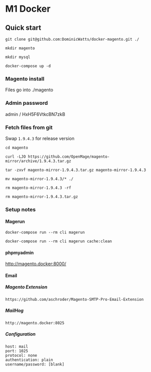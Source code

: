 # M1 Docker

## Quick start

    git clone git@github.com:DominicWatts/docker-magento.git ./

    mkdir magento

    mkdir mysql

    docker-compose up -d

### Magento install

Files go into ./magento

### Admin password

admin / HxH5F6VtkcBN7zkB

### Fetch files from git

Swap `1.9.4.3` for release version

    cd magento

    curl -LJO https://github.com/OpenMage/magento-mirror/archive/1.9.4.3.tar.gz

    tar -zxvf magento-mirror-1.9.4.3.tar.gz magento-mirror-1.9.4.3

    mv magento-mirror-1.9.4.3/* ./

    rm magento-mirror-1.9.4.3 -rf

    rm magento-mirror-1.9.4.3.tar.gz

### Setup notes

#### Magerun

    docker-compose run --rm cli magerun

    docker-compose run --rm cli magerun cache:clean

#### phpmyadmin

http://magento.docker:8000/

#### Email

##### Magento Extension

    https://github.com/aschroder/Magento-SMTP-Pro-Email-Extension

##### MailHog

    http://magento.docker:8025

##### Configuration

    host: mail
    port: 1025
    protocol: none
    authentication: plain
    username/password: [blank]
